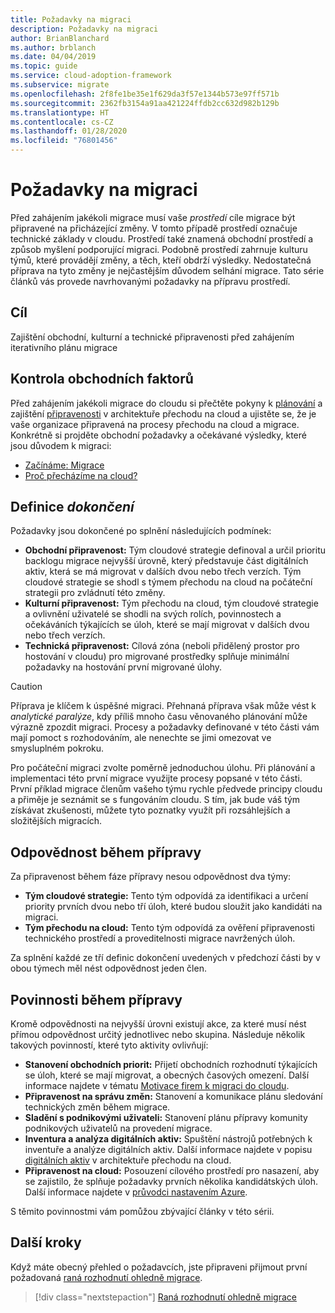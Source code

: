 ```yaml
---
title: Požadavky na migraci
description: Požadavky na migraci
author: BrianBlanchard
ms.author: brblanch
ms.date: 04/04/2019
ms.topic: guide
ms.service: cloud-adoption-framework
ms.subservice: migrate
ms.openlocfilehash: 2f8fe1be35e1f629da3f57e1344b573e97ff571b
ms.sourcegitcommit: 2362fb3154a91aa421224ffdb2cc632d982b129b
ms.translationtype: HT
ms.contentlocale: cs-CZ
ms.lasthandoff: 01/28/2020
ms.locfileid: "76801456"
---
```

# <a name="prerequisites-for-migration"></a>Požadavky na migraci

Před zahájením jakékoli migrace musí vaše _prostředí_ cíle migrace být připravené na přicházející změny. V tomto případě prostředí označuje technické základy v cloudu. Prostředí také znamená obchodní prostředí a způsob myšlení podporující migraci. Podobně prostředí zahrnuje kulturu týmů, které provádějí změny, a těch, kteří obdrží výsledky. Nedostatečná příprava na tyto změny je nejčastějším důvodem selhání migrace. Tato série článků vás provede navrhovanými požadavky na přípravu prostředí.

## <a name="objective"></a>Cíl

Zajištění obchodní, kulturní a technické připravenosti před zahájením iterativního plánu migrace

## <a name="review-business-drivers"></a>Kontrola obchodních faktorů

Před zahájením jakékoli migrace do cloudu si přečtěte pokyny k [plánování](../../../strategy/index.md) a zajištění [připravenosti](../../../ready/index.md) v architektuře přechodu na cloud a ujistěte se, že je vaše organizace připravená na procesy přechodu na cloud a migrace. Konkrétně si projděte obchodní požadavky a očekávané výsledky, které jsou důvodem k migraci:

- [Začínáme: Migrace](../../../getting-started/migrate.md)
- [Proč přecházíme na cloud?](../../../strategy/motivations.md)

## <a name="definition-of-done"></a>Definice *dokončení*

Požadavky jsou dokončené po splnění následujících podmínek:

- **Obchodní připravenost:** Tým cloudové strategie definoval a určil prioritu backlogu migrace nejvyšší úrovně, který představuje část digitálních aktiv, která se má migrovat v dalších dvou nebo třech verzích. Tým cloudové strategie se shodl s týmem přechodu na cloud na počáteční strategii pro zvládnutí této změny.
- **Kulturní připravenost:** Tým přechodu na cloud, tým cloudové strategie a ovlivnění uživatelé se shodli na svých rolích, povinnostech a očekáváních týkajících se úloh, které se mají migrovat v dalších dvou nebo třech verzích.
- **Technická připravenost:** Cílová zóna (neboli přidělený prostor pro hostování v cloudu) pro migrované prostředky splňuje minimální požadavky na hostování první migrované úlohy.

> [!CAUTION]
> Příprava je klíčem k úspěšné migraci. Přehnaná příprava však může vést k *analytické paralýze*, kdy příliš mnoho času věnovaného plánování může výrazně zpozdit migraci. Procesy a požadavky definované v této části vám mají pomoct s rozhodováním, ale nenechte se jimi omezovat ve smysluplném pokroku.
>
> Pro počáteční migraci zvolte poměrně jednoduchou úlohu. Při plánování a implementaci této první migrace využijte procesy popsané v této části. První příklad migrace členům vašeho týmu rychle předvede principy cloudu a přiměje je seznámit se s fungováním cloudu. S tím, jak bude váš tým získávat zkušenosti, můžete tyto poznatky využít při rozsáhlejších a složitějších migracích.

## <a name="accountability-during-prerequisites"></a>Odpovědnost během přípravy

Za připravenost během fáze přípravy nesou odpovědnost dva týmy:

- **Tým cloudové strategie:** Tento tým odpovídá za identifikaci a určení priority prvních dvou nebo tří úloh, které budou sloužit jako kandidáti na migraci.
- **Tým přechodu na cloud:** Tento tým odpovídá za ověření připravenosti technického prostředí a proveditelnosti migrace navržených úloh.

Za splnění každé ze tří definic dokončení uvedených v předchozí části by v obou týmech měl nést odpovědnost jeden člen.

## <a name="responsibilities-during-prerequisites"></a>Povinnosti během přípravy

Kromě odpovědnosti na nejvyšší úrovni existují akce, za které musí nést přímou odpovědnost určitý jednotlivec nebo skupina. Následuje několik takových povinností, které tyto aktivity ovlivňují:

- **Stanovení obchodních priorit:** Přijetí obchodních rozhodnutí týkajících se úloh, které se mají migrovat, a obecných časových omezení. Další informace najdete v tématu [Motivace firem k migraci do cloudu](../../../strategy/motivations.md).
- **Připravenost na správu změn:** Stanovení a komunikace plánu sledování technických změn během migrace.
- **Sladění s podnikovými uživateli:** Stanovení plánu přípravy komunity podnikových uživatelů na provedení migrace.
- **Inventura a analýza digitálních aktiv:** Spuštění nástrojů potřebných k inventuře a analýze digitálních aktiv. Další informace najdete v popisu [digitálních aktiv](../../../digital-estate/index.md) v architektuře přechodu na cloud.
- **Připravenost na cloud:** Posouzení cílového prostředí pro nasazení, aby se zajistilo, že splňuje požadavky prvních několika kandidátských úloh. Další informace najdete v [průvodci nastavením Azure](../../../ready/azure-setup-guide/index.md).

S těmito povinnostmi vám pomůžou zbývající články v této sérii.

## <a name="next-steps"></a>Další kroky

Když máte obecný přehled o požadavcích, jste připraveni přijmout první požadovaná [raná rozhodnutí ohledně migrace](./decisions.md).

> [!div class="nextstepaction"]
> [Raná rozhodnutí ohledně migrace](./decisions.md)
